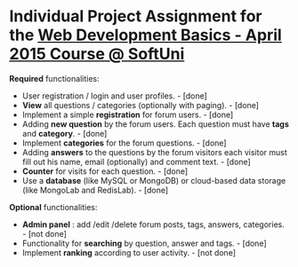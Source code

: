 # Individual Project Assignment for the [Web Development Basics - April 2015 Course @ SoftUni](https://softuni.bg/trainings/coursesinstances/details/5)

**Required** functionalities:

- User registration / login and user profiles. - [done]
- **View** all questions / categories (optionally with paging). - [done]
- Implement a simple **registration** for forum users. - [done]
- Adding **new question** by the forum users. Each question must have **tags** and **category**. - [done]
- Implement **categories** for the forum questions. - [done]
- Adding **answers** to the questions by the forum visitors each visitor must fill out his name, email (optionally) and comment text. - [done]
- **Counter** for visits for each question. - [done]
- Use a **database** (like MySQL or MongoDB) or cloud-based data storage (like MongoLab and RedisLab). - [done]

**Optional** functionalities:

- **Admin panel** : add /edit /delete forum posts, tags, answers, categories. - [not done]
- Functionality for **searching** by question, answer and tags. - [done]
- Implement **ranking** according to user activity. - [not done]
